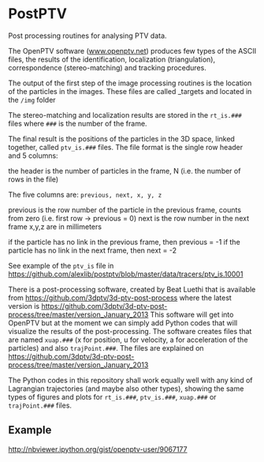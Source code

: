 PostPTV
=======

Post processing routines for analysing PTV data.

The OpenPTV software (www.openptv.net) produces few types of the ASCII files, the results of the identification, localization
(triangulation), correspondence (stereo-matching) and tracking procedures. 

The output of the first step of the image processing routines is the location of the particles in the images. These files are called _targets
and located in the `/img` folder


The stereo-matching and localization results are stored in the `rt_is.###` files where `###` is the number of the frame. 


The final result is the positions of the particles in the 3D space, linked together, called `ptv_is.###` files. The file format is
the single row header and 5 columns:

the header is the number of particles in the frame, N (i.e. the number of rows in the file)

The five columns are: 
`previous, next, x, y, z`

previous is the row number of the particle in the previous frame, counts from zero (i.e. first row -> previous = 0)
next is the row number in the next frame
x,y,z are in millimeters

if the particle has no link in the previous frame, then previous = -1
if the particle has no link in the next frame, then next = -2


See example of the `ptv_is` file in https://github.com/alexlib/postptv/blob/master/data/tracers/ptv_is.10001


There is a post-processing software, created by Beat Luethi that is available from https://github.com/3dptv/3d-ptv-post-process where 
the latest version is https://github.com/3dptv/3d-ptv-post-process/tree/master/version_January_2013 This software will get into OpenPTV 
but at the moment we can simply add Python codes that will visualize the results of the post-processing. The software creates files
that are named `xuap.###` (x for position, u for velocity, a for acceleration of the particles) and also `trajPoint.###`. The files are
explained on https://github.com/3dptv/3d-ptv-post-process/tree/master/version_January_2013 

The Python codes in this repository shall work equally well with any kind of Lagrangian trajectories (and maybe also other types), showing
the same types of figures and plots for `rt_is.###`, `ptv_is.###`, `xuap.###` or `trajPoint.###` files. 


Example
---------

http://nbviewer.ipython.org/gist/openptv-user/9067177




